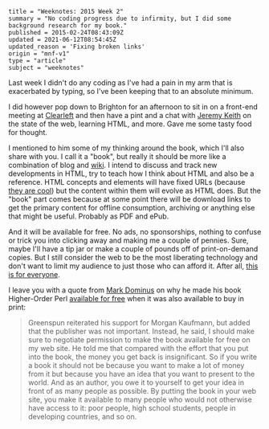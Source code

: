 ```
title = "Weeknotes: 2015 Week 2"
summary = "No coding progress due to infirmity, but I did some background research for my book."
published = 2015-02-24T08:43:09Z
updated = 2021-06-12T08:54:45Z
updated_reason = 'Fixing broken links'
origin = "mnf-v1"
type = "article"
subject = "weeknotes"
```

Last week I didn't do any coding as I've had a pain in my arm that is
exacerbated by typing, so I've been keeping that to an absolute minimum.

I did however pop down to Brighton for an afternoon to sit in on a front-end
meeting at [Clearleft][cl] and then have a pint and a chat with [Jeremy
Keith][jk] on the state of the web, learning HTML, and more. Gave me some
tasty food for thought.

I mentioned to him some of my thinking around the book, which I'll also share
with you. I call it a "book", but really it should be more like a combination
of blog and [wiki][wiki]. I intend to discuss and track new developments in
HTML, try to teach how I think about HTML and also be a reference. HTML
concepts and elements will have fixed URLs (because [they are cool][cool]) but
the content within them will evolve as HTML does. But the "book" part comes
because at some point there will be download links to get the primary content
for offline consumption, archiving or anything else that might be useful.
Probably as PDF and ePub.

And it will be available for free. No ads, no sponsorships, nothing to confuse
or trick you into clicking away and making me a couple of pennies. Sure, maybe
I'll have a tip jar or make a couple of pounds off of print-on-demand copies.
But I still consider the web to be the most liberating technology and don't
want to limit my audience to just those who can afford it. After all, [this is
for everyone][everyone].

I leave you with a quote from [Mark Dominus][mjd] on why he made his book
Higher-Order Perl [available for free][free] when it was also available to buy
in print:

> Greenspun reiterated his support for Morgan Kaufmann, but added that the
> publisher was not important. Instead, he said, I should make sure to
> negotiate permission to make the book available for free on my web site. He
> told me that compared with the effort that you put into the book, the money
> you get back is insignificant. So if you write a book it should not be
> because you want to make a lot of money from it but because you have an idea
> that you want to present to the world. And as an author, you owe it to
> yourself to get your idea in front of as many people as possible. By putting
> the book in your web site, you make it available to many people who would
> not otherwise have access to it: poor people, high school students, people
> in developing countries, and so on.


[cl]: https://clearleft.com
[jk]: https://adactio.com
[wiki]: https://en.wikipedia.org/wiki/Wiki
[cool]: https://www.w3.org/Provider/Style/URI
[everyone]: https://twitter.com/timberners_lee/status/228960085672599552
[mjd]: https://en.wikipedia.org/wiki/Mark_Dominus
[free]: https://blog.plover.com/book/free-hop.html
